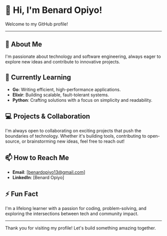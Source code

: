 # 👋 Hi, I'm Benard Opiyo!

Welcome to my GitHub profile!

---

## 👀 About Me
I'm passionate about technology and software engineering, always eager to explore new ideas and contribute to innovative projects.

## 🌱 Currently Learning
- **Go**: Writing efficient, high-performance applications.
- **Elixir**: Building scalable, fault-tolerant systems.
- **Python**: Crafting solutions with a focus on simplicity and readability.

## 💻 Projects & Collaboration
I'm always open to collaborating on exciting projects that push the boundaries of technology. Whether it's building tools, contributing to open-source, or brainstorming new ideas, feel free to reach out!

## 📫 How to Reach Me
- **Email**: [benardopiyo13@gmail.com]
- **LinkedIn**: [Benard Opiyo]

## ⚡ Fun Fact
I'm a lifelong learner with a passion for coding, problem-solving, and exploring the intersections between tech and community impact.

---

Thank you for visiting my profile! Let's build something amazing together.

